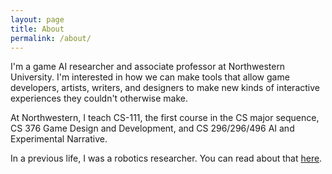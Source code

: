 ```yaml
---
layout: page
title: About
permalink: /about/
---
```


I'm a game AI researcher and associate professor at Northwestern University.  I'm interested in how we
can make tools that allow game developers, artists, writers, and designers to make new kinds of interactive experiences
they couldn't otherwise make.

At Northwestern, I teach CS-111, the first course in the CS major sequence, CS 376 Game Design and Development, and CS 296/296/496 AI and Experimental Narrative.

In a previous life, I was a robotics researcher.  You can read about that [here](http://www.cs.northwestern.edu/~ian).
